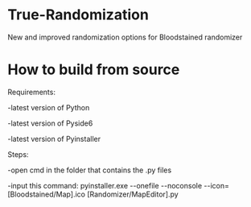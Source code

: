 # True-Randomization

New and improved randomization options for Bloodstained randomizer

# How to build from source

Requirements:

-latest version of Python

-latest version of Pyside6

-latest version of Pyinstaller

Steps:

-open cmd in the folder that contains the .py files

-input this command: pyinstaller.exe --onefile --noconsole --icon=[Bloodstained/Map].ico [Randomizer/MapEditor].py
